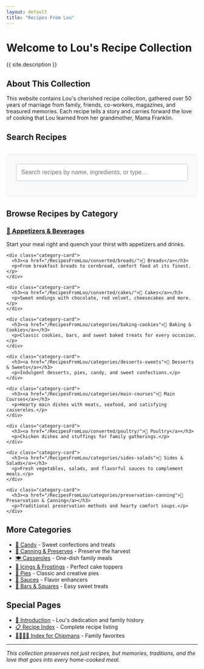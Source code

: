 ```yaml
---
layout: default
title: "Recipes From Lou"
---
```


# Welcome to Lou's Recipe Collection

{{ site.description }}

## About This Collection

This website contains Lou's cherished recipe collection, gathered over 50 years of marriage from family, friends, co-workers, magazines, and treasured memories. Each recipe tells a story and carries forward the love of cooking that Lou learned from her grandmother, Mama Franklin.

## Search Recipes

<div class="search-container">
  <input type="text" id="search-input" placeholder="Search recipes by name, ingredients, or type..." />
  <ul id="results-container"></ul>
</div>

## Browse Recipes by Category

<div class="recipe-categories">
  <div class="category-grid">
    <div class="category-card">
      <h3><a href="/RecipesFromLou/categories/appetizers-beverages">🥗 Appetizers & Beverages</a></h3>
      <p>Start your meal right and quench your thirst with appetizers and drinks.</p>
    </div>
    
    <div class="category-card">
      <h3><a href="/RecipesFromLou/converted/breads/">🥖 Breads</a></h3>
      <p>From breakfast breads to cornbread, comfort food at its finest.</p>
    </div>
    
    <div class="category-card">
      <h3><a href="/RecipesFromLou/converted/cakes/">🍰 Cakes</a></h3>
      <p>Sweet endings with chocolate, red velvet, cheesecakes and more.</p>
    </div>
    
    <div class="category-card">
      <h3><a href="/RecipesFromLou/categories/baking-cookies">🍪 Baking & Cookies</a></h3>
      <p>Classic cookies, bars, and sweet baked treats for every occasion.</p>
    </div>
    
    <div class="category-card">
      <h3><a href="/RecipesFromLou/categories/desserts-sweets">🍮 Desserts & Sweets</a></h3>
      <p>Indulgent desserts, pies, candy, and sweet confections.</p>
    </div>
    
    <div class="category-card">
      <h3><a href="/RecipesFromLou/categories/main-courses">🥩 Main Courses</a></h3>
      <p>Hearty main dishes with meats, seafood, and satisfying casseroles.</p>
    </div>
    
    <div class="category-card">
      <h3><a href="/RecipesFromLou/converted/poultry/">🍗 Poultry</a></h3>
      <p>Chicken dishes and stuffings for family gatherings.</p>
    </div>
    
    <div class="category-card">
      <h3><a href="/RecipesFromLou/categories/sides-salads">🥗 Sides & Salads</a></h3>
      <p>Fresh vegetables, salads, and flavorful sauces to complement meals.</p>
    </div>
    
    <div class="category-card">
      <h3><a href="/RecipesFromLou/categories/preservation-canning">🥫 Preservation & Canning</a></h3>
      <p>Traditional preservation methods and hearty comfort soups.</p>
    </div>
  </div>
</div>

## More Categories

- [🍫 Candy](/RecipesFromLou/converted/candy) - Sweet confections and treats
- [🥫 Canning & Preserves](/RecipesFromLou/converted/canning-and-preserves) - Preserve the harvest
- [🍽️ Casseroles](/RecipesFromLou/converted/casseroles) - One-dish family meals  
- [🧁 Icings & Frostings](/RecipesFromLou/converted/icings-and-frostings) - Perfect cake toppers
- [🥧 Pies](/RecipesFromLou/converted/pies) - Classic and creative pies
- [🍯 Sauces](/RecipesFromLou/converted/sauces) - Flavor enhancers
- [🍪 Bars & Squares](/RecipesFromLou/converted/bars-and-squares) - Easy sweet treats

## Special Pages

- [📖 Introduction](/RecipesFromLou/converted/introduction) - Lou's dedication and family history
- [📋 Recipe Index](/RecipesFromLou/converted/index-for-recipes) - Complete recipe listing
- [👨‍👩‍👧‍👦 Index for Chipmans](/RecipesFromLou/converted/index-for-chipmans) - Family favorites

---

*This collection preserves not just recipes, but memories, traditions, and the love that goes into every home-cooked meal.*

<script src="{{ '/assets/js/simple-jekyll-search.min.js' | prepend: site.baseurl }}"></script>

<script>
SimpleJekyllSearch({
  searchInput: document.getElementById('search-input'),
  resultsContainer: document.getElementById('results-container'),
  json: '{{ "/search.json" | prepend: site.baseurl }}',
  searchResultTemplate: '<li><a href="{url}" title="{category}">{title}</a> <small>({category})</small></li>',
  noResultsText: 'No recipes found matching your search.',
  limit: 10,
  fuzzy: false,
  exclude: ['url']
});
</script>

<style>
.search-container {
  margin: 2rem 0;
  padding: 1.5rem;
  background: #f8f9fa;
  border-radius: 8px;
  border: 1px solid #e9ecef;
}

#search-input {
  width: 100%;
  padding: 12px;
  font-size: 16px;
  border: 2px solid #ddd;
  border-radius: 6px;
  box-sizing: border-box;
  margin-bottom: 1rem;
}

#search-input:focus {
  outline: none;
  border-color: #007bff;
  box-shadow: 0 0 5px rgba(0,123,255,0.3);
}

#results-container {
  list-style: none;
  padding: 0;
  margin: 0;
  max-height: 400px;
  overflow-y: auto;
}

#results-container li {
  padding: 8px 0;
  border-bottom: 1px solid #eee;
}

#results-container li:last-child {
  border-bottom: none;
}

#results-container a {
  color: #007bff;
  text-decoration: none;
  font-weight: 500;
}

#results-container a:hover {
  text-decoration: underline;
}

#results-container small {
  color: #666;
  font-style: italic;
}

@media (max-width: 600px) {
  .search-container {
    margin: 1rem -1rem;
    padding: 1rem;
    border-radius: 0;
    border-left: none;
    border-right: none;
  }
}
</style>